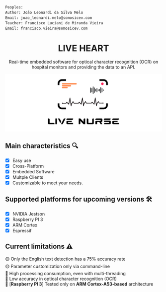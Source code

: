```sh
Peoples:
Author: João Leonardi da Silva Melo
Email: joao_leonardi.melo@somosicev.com
Teacher: Francisco Luciani de Miranda Vieira
Email: francisco.vieira@somosicev.com
```

<div align=center>
  <h1 align=center>LIVE HEART</h1>
  <p align=center>Real-time embedded software for optical character recognition (OCR) on hospital monitors and providing the data to an API.</p>
</div>
<img src="images/live-nurse-logo.jpg" alt="Snake logo">
<!--
## OCR Basic Archtecture
<img src="thumbnail-git/ocr.png" alt="Snake logo">

## Basic Multithread Archtecture
<img src="images/arch.png" alt="Snake logo">

## Basic Archtecture API
<img src="images/api.png" alt="Snake logo">
This software is in the early stages of development and currently does not have any documentation or demonstration of its usage. Please stay tuned for more information as the project progresses.


## Keras OCR
<br>Check the results at: https://github.com/rexionmars/liver-heart/tree/master/xresults

<img src="images/keras.jpg" alt="Snake logo">

## Embedded Platform
<img src="images/platform.png" alt="Snake logo">
-->

## Main characteristics 🔍
- [x] Easy use
- [X] Cross-Platform
- [X] Embedded Software
- [x] Multple Clients
- [x] Customizable to meet your needs.
## Supported platforms for upcoming versions 🛠
- [x] NVIDIA Jestson
- [x] Raspberry PI 3
- [x] ARM Cortex
- [x] Espressif
## Current limitations ⚠️
🟡 Only the English text detection has a 75% accuracy rate<br>
🟡 Parameter customization only via command-line<br>
🔴 High processing consumption, even with multi-threading<br>
🔴 Low accuracy in optical character recognition (OCR)<br>
🔴 [**Raspberry PI 3**] Tested only on **ARM Cortex-A53-based** architecture

